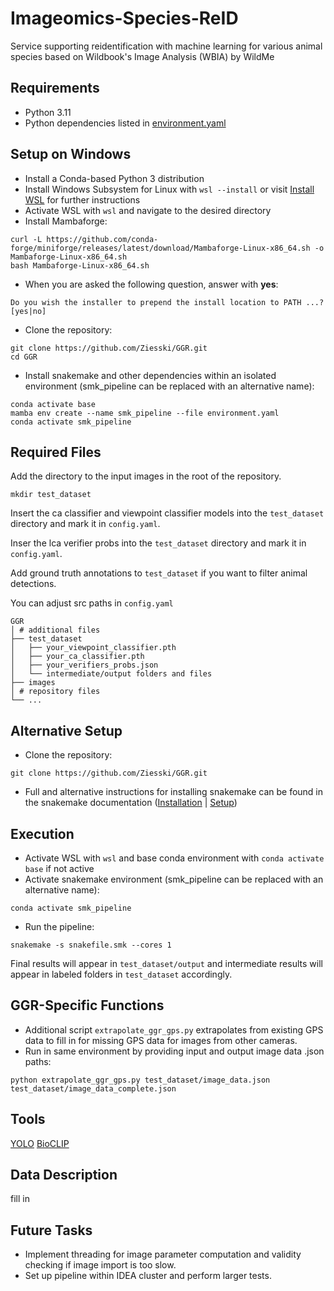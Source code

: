 # Imageomics-Species-ReID
Service supporting reidentification with machine learning for various animal species based on Wildbook's Image Analysis (WBIA) by WildMe
## Requirements
- Python 3.11
- Python dependencies listed in [environment.yaml](environment.yaml)
## Setup on Windows
- Install a Conda-based Python 3 distribution
- Install Windows Subsystem for Linux with `wsl --install` or visit [Install WSL](https://learn.microsoft.com/en-us/windows/wsl/install) for further instructions
- Activate WSL with `wsl` and navigate to the desired directory
- Install Mambaforge:
```
curl -L https://github.com/conda-forge/miniforge/releases/latest/download/Mambaforge-Linux-x86_64.sh -o Mambaforge-Linux-x86_64.sh
bash Mambaforge-Linux-x86_64.sh
```
- When you are asked the following question, answer with **yes**:
```
Do you wish the installer to prepend the install location to PATH ...? [yes|no]
```
- Clone the repository:
```
git clone https://github.com/Ziesski/GGR.git
cd GGR
```
- Install snakemake and other dependencies within an isolated environment (smk_pipeline can be replaced with an alternative name):
```
conda activate base
mamba env create --name smk_pipeline --file environment.yaml
conda activate smk_pipeline
```
## Required Files
Add the directory to the input images in the root of the repository.

```
mkdir test_dataset
```
Insert the ca classifier and viewpoint classifier models into the `test_dataset` directory and mark it in `config.yaml`.

Inser the lca verifier probs into the `test_dataset` directory and mark it in `config.yaml`.

Add ground truth annotations to `test_dataset` if you want to filter animal detections.

You can adjust src paths in `config.yaml`

```
GGR 
│ # additional files
├── test_dataset
│   ├── your_viewpoint_classifier.pth
│   ├── your_ca_classifier.pth
│   ├── your_verifiers_probs.json
│   └── intermediate/output folders and files
├── images
│ # repository files
└── ...
```

## Alternative Setup
- Clone the repository:
```
git clone https://github.com/Ziesski/GGR.git
```
- Full and alternative instructions for installing snakemake can be found in the snakemake documentation ([Installation](https://snakemake.readthedocs.io/en/stable/getting_started/installation.html) | [Setup](https://snakemake.readthedocs.io/en/stable/tutorial/setup.html))
## Execution
- Activate WSL with `wsl` and base conda environment with `conda activate base` if not active
- Activate snakemake environment (smk_pipeline can be replaced with an alternative name):
```
conda activate smk_pipeline
```
- Run the pipeline:
```
snakemake -s snakefile.smk --cores 1
```
Final results will appear in `test_dataset/output` and intermediate results will appear in labeled folders in `test_dataset` accordingly.

## GGR-Specific Functions
- Additional script `extrapolate_ggr_gps.py` extrapolates from existing GPS data to fill in for missing GPS data for images from other cameras.
- Run in same environment by providing input and output image data .json paths:
```
python extrapolate_ggr_gps.py test_dataset/image_data.json test_dataset/image_data_complete.json
```
## Tools
[YOLO](https://github.com/THU-MIG/yolov10.git)
[BioCLIP](https://github.com/Imageomics/pybioclip)
## Data Description
fill in 
## Future Tasks
- Implement threading for image parameter computation and validity checking if image import is too slow.
- Set up pipeline within IDEA cluster and perform larger tests.
